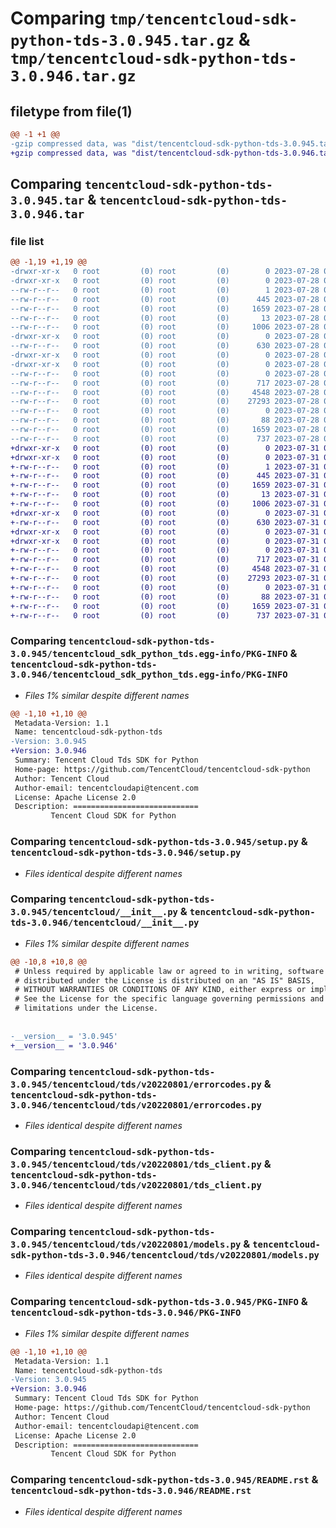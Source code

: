 # Comparing `tmp/tencentcloud-sdk-python-tds-3.0.945.tar.gz` & `tmp/tencentcloud-sdk-python-tds-3.0.946.tar.gz`

## filetype from file(1)

```diff
@@ -1 +1 @@
-gzip compressed data, was "dist/tencentcloud-sdk-python-tds-3.0.945.tar", last modified: Fri Jul 28 00:36:56 2023, max compression
+gzip compressed data, was "dist/tencentcloud-sdk-python-tds-3.0.946.tar", last modified: Mon Jul 31 00:37:16 2023, max compression
```

## Comparing `tencentcloud-sdk-python-tds-3.0.945.tar` & `tencentcloud-sdk-python-tds-3.0.946.tar`

### file list

```diff
@@ -1,19 +1,19 @@
-drwxr-xr-x   0 root         (0) root         (0)        0 2023-07-28 00:36:56.000000 tencentcloud-sdk-python-tds-3.0.945/
-drwxr-xr-x   0 root         (0) root         (0)        0 2023-07-28 00:36:56.000000 tencentcloud-sdk-python-tds-3.0.945/tencentcloud_sdk_python_tds.egg-info/
--rw-r--r--   0 root         (0) root         (0)        1 2023-07-28 00:36:56.000000 tencentcloud-sdk-python-tds-3.0.945/tencentcloud_sdk_python_tds.egg-info/dependency_links.txt
--rw-r--r--   0 root         (0) root         (0)      445 2023-07-28 00:36:56.000000 tencentcloud-sdk-python-tds-3.0.945/tencentcloud_sdk_python_tds.egg-info/SOURCES.txt
--rw-r--r--   0 root         (0) root         (0)     1659 2023-07-28 00:36:56.000000 tencentcloud-sdk-python-tds-3.0.945/tencentcloud_sdk_python_tds.egg-info/PKG-INFO
--rw-r--r--   0 root         (0) root         (0)       13 2023-07-28 00:36:56.000000 tencentcloud-sdk-python-tds-3.0.945/tencentcloud_sdk_python_tds.egg-info/top_level.txt
--rw-r--r--   0 root         (0) root         (0)     1006 2023-07-28 00:36:56.000000 tencentcloud-sdk-python-tds-3.0.945/setup.py
-drwxr-xr-x   0 root         (0) root         (0)        0 2023-07-28 00:36:56.000000 tencentcloud-sdk-python-tds-3.0.945/tencentcloud/
--rw-r--r--   0 root         (0) root         (0)      630 2023-07-28 00:36:56.000000 tencentcloud-sdk-python-tds-3.0.945/tencentcloud/__init__.py
-drwxr-xr-x   0 root         (0) root         (0)        0 2023-07-28 00:36:56.000000 tencentcloud-sdk-python-tds-3.0.945/tencentcloud/tds/
-drwxr-xr-x   0 root         (0) root         (0)        0 2023-07-28 00:36:56.000000 tencentcloud-sdk-python-tds-3.0.945/tencentcloud/tds/v20220801/
--rw-r--r--   0 root         (0) root         (0)        0 2023-07-28 00:36:56.000000 tencentcloud-sdk-python-tds-3.0.945/tencentcloud/tds/v20220801/__init__.py
--rw-r--r--   0 root         (0) root         (0)      717 2023-07-28 00:36:56.000000 tencentcloud-sdk-python-tds-3.0.945/tencentcloud/tds/v20220801/errorcodes.py
--rw-r--r--   0 root         (0) root         (0)     4548 2023-07-28 00:36:56.000000 tencentcloud-sdk-python-tds-3.0.945/tencentcloud/tds/v20220801/tds_client.py
--rw-r--r--   0 root         (0) root         (0)    27293 2023-07-28 00:36:56.000000 tencentcloud-sdk-python-tds-3.0.945/tencentcloud/tds/v20220801/models.py
--rw-r--r--   0 root         (0) root         (0)        0 2023-07-28 00:36:56.000000 tencentcloud-sdk-python-tds-3.0.945/tencentcloud/tds/__init__.py
--rw-r--r--   0 root         (0) root         (0)       88 2023-07-28 00:36:56.000000 tencentcloud-sdk-python-tds-3.0.945/setup.cfg
--rw-r--r--   0 root         (0) root         (0)     1659 2023-07-28 00:36:56.000000 tencentcloud-sdk-python-tds-3.0.945/PKG-INFO
--rw-r--r--   0 root         (0) root         (0)      737 2023-07-28 00:36:56.000000 tencentcloud-sdk-python-tds-3.0.945/README.rst
+drwxr-xr-x   0 root         (0) root         (0)        0 2023-07-31 00:37:16.000000 tencentcloud-sdk-python-tds-3.0.946/
+drwxr-xr-x   0 root         (0) root         (0)        0 2023-07-31 00:37:16.000000 tencentcloud-sdk-python-tds-3.0.946/tencentcloud_sdk_python_tds.egg-info/
+-rw-r--r--   0 root         (0) root         (0)        1 2023-07-31 00:37:16.000000 tencentcloud-sdk-python-tds-3.0.946/tencentcloud_sdk_python_tds.egg-info/dependency_links.txt
+-rw-r--r--   0 root         (0) root         (0)      445 2023-07-31 00:37:16.000000 tencentcloud-sdk-python-tds-3.0.946/tencentcloud_sdk_python_tds.egg-info/SOURCES.txt
+-rw-r--r--   0 root         (0) root         (0)     1659 2023-07-31 00:37:16.000000 tencentcloud-sdk-python-tds-3.0.946/tencentcloud_sdk_python_tds.egg-info/PKG-INFO
+-rw-r--r--   0 root         (0) root         (0)       13 2023-07-31 00:37:16.000000 tencentcloud-sdk-python-tds-3.0.946/tencentcloud_sdk_python_tds.egg-info/top_level.txt
+-rw-r--r--   0 root         (0) root         (0)     1006 2023-07-31 00:37:16.000000 tencentcloud-sdk-python-tds-3.0.946/setup.py
+drwxr-xr-x   0 root         (0) root         (0)        0 2023-07-31 00:37:16.000000 tencentcloud-sdk-python-tds-3.0.946/tencentcloud/
+-rw-r--r--   0 root         (0) root         (0)      630 2023-07-31 00:37:16.000000 tencentcloud-sdk-python-tds-3.0.946/tencentcloud/__init__.py
+drwxr-xr-x   0 root         (0) root         (0)        0 2023-07-31 00:37:16.000000 tencentcloud-sdk-python-tds-3.0.946/tencentcloud/tds/
+drwxr-xr-x   0 root         (0) root         (0)        0 2023-07-31 00:37:16.000000 tencentcloud-sdk-python-tds-3.0.946/tencentcloud/tds/v20220801/
+-rw-r--r--   0 root         (0) root         (0)        0 2023-07-31 00:37:16.000000 tencentcloud-sdk-python-tds-3.0.946/tencentcloud/tds/v20220801/__init__.py
+-rw-r--r--   0 root         (0) root         (0)      717 2023-07-31 00:37:16.000000 tencentcloud-sdk-python-tds-3.0.946/tencentcloud/tds/v20220801/errorcodes.py
+-rw-r--r--   0 root         (0) root         (0)     4548 2023-07-31 00:37:16.000000 tencentcloud-sdk-python-tds-3.0.946/tencentcloud/tds/v20220801/tds_client.py
+-rw-r--r--   0 root         (0) root         (0)    27293 2023-07-31 00:37:16.000000 tencentcloud-sdk-python-tds-3.0.946/tencentcloud/tds/v20220801/models.py
+-rw-r--r--   0 root         (0) root         (0)        0 2023-07-31 00:37:16.000000 tencentcloud-sdk-python-tds-3.0.946/tencentcloud/tds/__init__.py
+-rw-r--r--   0 root         (0) root         (0)       88 2023-07-31 00:37:16.000000 tencentcloud-sdk-python-tds-3.0.946/setup.cfg
+-rw-r--r--   0 root         (0) root         (0)     1659 2023-07-31 00:37:16.000000 tencentcloud-sdk-python-tds-3.0.946/PKG-INFO
+-rw-r--r--   0 root         (0) root         (0)      737 2023-07-31 00:37:16.000000 tencentcloud-sdk-python-tds-3.0.946/README.rst
```

### Comparing `tencentcloud-sdk-python-tds-3.0.945/tencentcloud_sdk_python_tds.egg-info/PKG-INFO` & `tencentcloud-sdk-python-tds-3.0.946/tencentcloud_sdk_python_tds.egg-info/PKG-INFO`

 * *Files 1% similar despite different names*

```diff
@@ -1,10 +1,10 @@
 Metadata-Version: 1.1
 Name: tencentcloud-sdk-python-tds
-Version: 3.0.945
+Version: 3.0.946
 Summary: Tencent Cloud Tds SDK for Python
 Home-page: https://github.com/TencentCloud/tencentcloud-sdk-python
 Author: Tencent Cloud
 Author-email: tencentcloudapi@tencent.com
 License: Apache License 2.0
 Description: ============================
         Tencent Cloud SDK for Python
```

### Comparing `tencentcloud-sdk-python-tds-3.0.945/setup.py` & `tencentcloud-sdk-python-tds-3.0.946/setup.py`

 * *Files identical despite different names*

### Comparing `tencentcloud-sdk-python-tds-3.0.945/tencentcloud/__init__.py` & `tencentcloud-sdk-python-tds-3.0.946/tencentcloud/__init__.py`

 * *Files 1% similar despite different names*

```diff
@@ -10,8 +10,8 @@
 # Unless required by applicable law or agreed to in writing, software
 # distributed under the License is distributed on an "AS IS" BASIS,
 # WITHOUT WARRANTIES OR CONDITIONS OF ANY KIND, either express or implied.
 # See the License for the specific language governing permissions and
 # limitations under the License.
 
 
-__version__ = '3.0.945'
+__version__ = '3.0.946'
```

### Comparing `tencentcloud-sdk-python-tds-3.0.945/tencentcloud/tds/v20220801/errorcodes.py` & `tencentcloud-sdk-python-tds-3.0.946/tencentcloud/tds/v20220801/errorcodes.py`

 * *Files identical despite different names*

### Comparing `tencentcloud-sdk-python-tds-3.0.945/tencentcloud/tds/v20220801/tds_client.py` & `tencentcloud-sdk-python-tds-3.0.946/tencentcloud/tds/v20220801/tds_client.py`

 * *Files identical despite different names*

### Comparing `tencentcloud-sdk-python-tds-3.0.945/tencentcloud/tds/v20220801/models.py` & `tencentcloud-sdk-python-tds-3.0.946/tencentcloud/tds/v20220801/models.py`

 * *Files identical despite different names*

### Comparing `tencentcloud-sdk-python-tds-3.0.945/PKG-INFO` & `tencentcloud-sdk-python-tds-3.0.946/PKG-INFO`

 * *Files 1% similar despite different names*

```diff
@@ -1,10 +1,10 @@
 Metadata-Version: 1.1
 Name: tencentcloud-sdk-python-tds
-Version: 3.0.945
+Version: 3.0.946
 Summary: Tencent Cloud Tds SDK for Python
 Home-page: https://github.com/TencentCloud/tencentcloud-sdk-python
 Author: Tencent Cloud
 Author-email: tencentcloudapi@tencent.com
 License: Apache License 2.0
 Description: ============================
         Tencent Cloud SDK for Python
```

### Comparing `tencentcloud-sdk-python-tds-3.0.945/README.rst` & `tencentcloud-sdk-python-tds-3.0.946/README.rst`

 * *Files identical despite different names*

